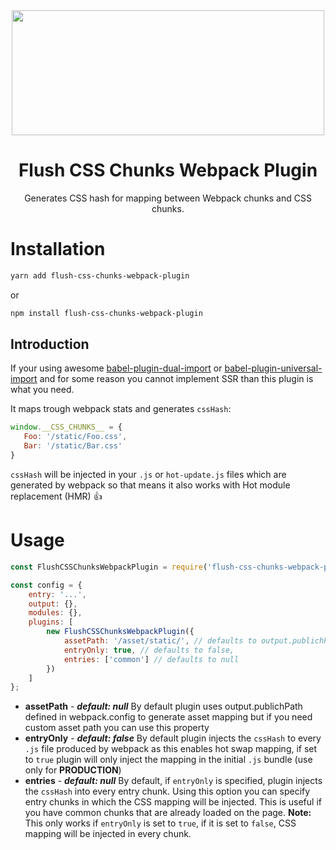 <div align="center">
<img width="500" height="200"
    src="https://cdn.rawgit.com/mario-jerkovic/flush-css-chunks-webpack-plugin/22d6154e/flush_css.png">
  
  <h1>Flush CSS Chunks Webpack Plugin</h1>
  <p>Generates CSS hash for mapping between Webpack chunks and CSS chunks.</p>
</div>

 # Installation
 
```bash
yarn add flush-css-chunks-webpack-plugin
```
or
```bash
npm install flush-css-chunks-webpack-plugin
```

## Introduction

 If your using awesome [babel-plugin-dual-import](https://github.com/faceyspacey/babel-plugin-dual-import)
 or [babel-plugin-universal-import](https://github.com/faceyspacey/babel-plugin-universal-import)
 and for some reason you cannot implement SSR than this plugin is what you need.
 
 It maps trough webpack stats and generates ```cssHash```:
 
 ```javascript
window.__CSS_CHUNKS__ = {
    Foo: '/static/Foo.css',
    Bar: '/static/Bar.css'
}
```
```cssHash``` will be injected in your ```.js``` or ```hot-update.js``` files 
which are generated by webpack so that means it also works with Hot module replacement (HMR) :thumbsup:

 # Usage
 
```javascript
const FlushCSSChunksWebpackPlugin = require('flush-css-chunks-webpack-plugin');

const config = {
    entry: '...',
    output: {},
    modules: {},
    plugins: [
        new FlushCSSChunksWebpackPlugin({
            assetPath: '/asset/static/', // defaults to output.publichPath defined in webpack.config
            entryOnly: true, // defaults to false,
            entries: ['common'] // defaults to null
        })
    ]
};
```

- **assetPath** - ***default: null*** By default plugin uses output.publichPath defined in webpack.config to generate
asset mapping but if you need custom asset path you can use this property
- **entryOnly** - ***default: false*** By default plugin injects the ```cssHash``` to every ```.js``` 
file produced by webpack as this enables hot swap mapping, if set to ```true``` plugin will only inject the mapping
in the initial ```.js``` bundle (use only for **PRODUCTION**)
- **entries** - ***default: null*** By default, if ```entryOnly``` is specified, plugin injects the ```cssHash``` into every entry chunk. Using this option you can specify entry chunks in which the CSS mapping will be injected. This is useful if you have common chunks that are already loaded on the page. **Note:** This only works if ```entryOnly``` is set to ```true```, if it is set to ```false```, CSS mapping will be injected in every chunk.

